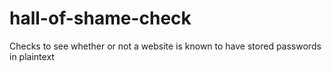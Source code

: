 # hall-of-shame-check
Checks to see whether or not a website is known to have stored passwords in plaintext
